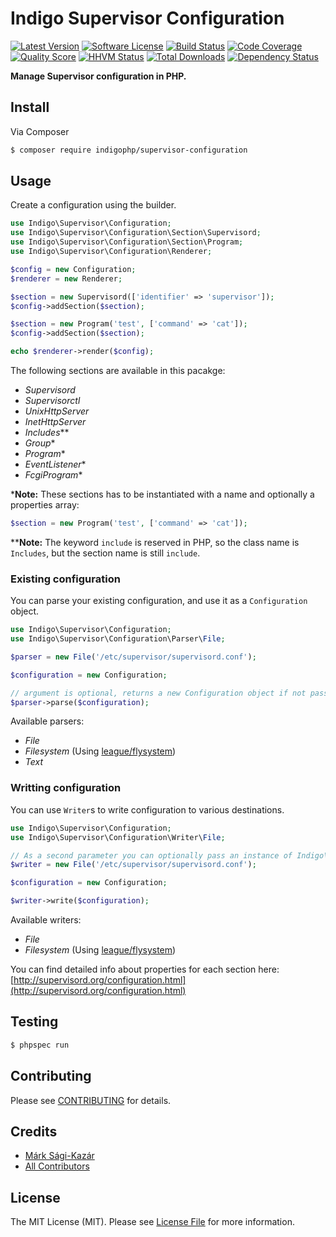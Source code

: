 # Indigo Supervisor Configuration

[![Latest Version](https://img.shields.io/github/release/indigophp/supervisor-configuration.svg?style=flat-square)](https://github.com/indigophp/supervisor-configuration/releases)
[![Software License](https://img.shields.io/badge/license-MIT-brightgreen.svg?style=flat-square)](LICENSE)
[![Build Status](https://img.shields.io/travis/indigophp/supervisor-configuration/develop.svg?style=flat-square)](https://travis-ci.org/indigophp/supervisor-configuration)
[![Code Coverage](https://img.shields.io/scrutinizer/coverage/g/indigophp/supervisor-configuration.svg?style=flat-square)](https://scrutinizer-ci.com/g/indigophp/supervisor-configuration)
[![Quality Score](https://img.shields.io/scrutinizer/g/indigophp/supervisor-configuration.svg?style=flat-square)](https://scrutinizer-ci.com/g/indigophp/supervisor-configuration)
[![HHVM Status](https://img.shields.io/hhvm/indigophp/supervisor-configuration.svg?style=flat-square)](http://hhvm.h4cc.de/package/indigophp/supervisor-configuration)
[![Total Downloads](https://img.shields.io/packagist/dt/indigophp/supervisor-configuration.svg?style=flat-square)](https://packagist.org/packages/indigophp/supervisor-configuration)
[![Dependency Status](https://img.shields.io/versioneye/d/php/indigophp:supervisor-configuration.svg?style=flat-square)](https://www.versioneye.com/php/indigophp:supervisor-configuration)

**Manage Supervisor configuration in PHP.**


## Install

Via Composer

``` bash
$ composer require indigophp/supervisor-configuration
```

## Usage

Create a configuration using the builder.

``` php
use Indigo\Supervisor\Configuration;
use Indigo\Supervisor\Configuration\Section\Supervisord;
use Indigo\Supervisor\Configuration\Section\Program;
use Indigo\Supervisor\Configuration\Renderer;

$config = new Configuration;
$renderer = new Renderer;

$section = new Supervisord(['identifier' => 'supervisor']);
$config->addSection($section);

$section = new Program('test', ['command' => 'cat']);
$config->addSection($section);

echo $renderer->render($config);
```

The following sections are available in this pacakge:

- _Supervisord_
- _Supervisorctl_
- _UnixHttpServer_
- _InetHttpServer_
- _Includes_**
- _Group_*
- _Program_*
- _EventListener_*
- _FcgiProgram_*


*__Note:__ These sections has to be instantiated with a name and optionally a properties array:

``` php
$section = new Program('test', ['command' => 'cat']);
```

**__Note:__ The keyword `include` is reserved in PHP, so the class name is `Includes`, but the section name is still `include`.


### Existing configuration

You can parse your existing configuration, and use it as a `Configuration` object.

``` php
use Indigo\Supervisor\Configuration;
use Indigo\Supervisor\Configuration\Parser\File;

$parser = new File('/etc/supervisor/supervisord.conf');

$configuration = new Configuration;

// argument is optional, returns a new Configuration object if not passed
$parser->parse($configuration);
```

Available parsers:

- _File_
- _Filesystem_ (Using [league/flysystem](https://github.com/thephpleague/flysystem))
- _Text_


### Writting configuration

You can use `Writer`s to write configuration to various destinations.

``` php
use Indigo\Supervisor\Configuration;
use Indigo\Supervisor\Configuration\Writer\File;

// As a second parameter you can optionally pass an instance of Indigo\Supervisor\Configuration\Renderer
$writer = new File('/etc/supervisor/supervisord.conf');

$configuration = new Configuration;

$writer->write($configuration);
```

Available writers:

- _File_
- _Filesystem_ (Using [league/flysystem](https://github.com/thephpleague/flysystem))


You can find detailed info about properties for each section here:
[http://supervisord.org/configuration.html](http://supervisord.org/configuration.html)


## Testing

``` bash
$ phpspec run
```


## Contributing

Please see [CONTRIBUTING](CONTRIBUTING.md) for details.


## Credits

- [Márk Sági-Kazár](https://github.com/sagikazarmark)
- [All Contributors](https://github.com/indigophp/supervisor-configuration/contributors)


## License

The MIT License (MIT). Please see [License File](LICENSE) for more information.

